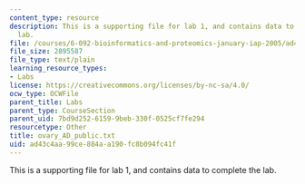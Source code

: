```yaml
---
content_type: resource
description: This is a supporting file for lab 1, and contains data to complete the
  lab.
file: /courses/6-092-bioinformatics-and-proteomics-january-iap-2005/ad43c4aa99ce884aa190fc8b094fc41f_ovary_AD_public.txt
file_size: 2895587
file_type: text/plain
learning_resource_types:
- Labs
license: https://creativecommons.org/licenses/by-nc-sa/4.0/
ocw_type: OCWFile
parent_title: Labs
parent_type: CourseSection
parent_uid: 7bd9d252-6159-9beb-330f-0525cf7fe294
resourcetype: Other
title: ovary_AD_public.txt
uid: ad43c4aa-99ce-884a-a190-fc8b094fc41f
---
```

This is a supporting file for lab 1, and contains data to complete the lab.
